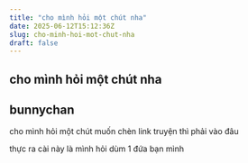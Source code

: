 ```yaml
---
title: "cho mình hỏi một chút nha"
date: 2025-06-12T15:12:36Z
slug: cho-minh-hoi-mot-chut-nha
draft: false
---
```


## cho mình hỏi một chút nha

## bunnychan

cho mình hỏi một chút muốn chèn link truyện thì phải vào đâu
 
thực ra cài này là mình hỏi dùm 1 đứa bạn mình